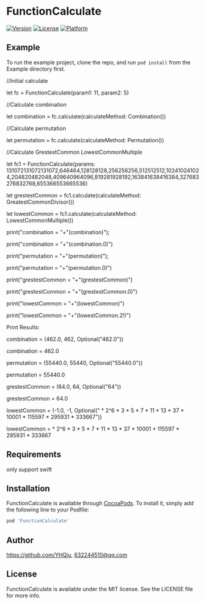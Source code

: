 # FunctionCalculate

[![Version](https://img.shields.io/cocoapods/v/FunctionCalculate.svg?style=flat)](https://cocoapods.org/pods/FunctionCalculate)
[![License](https://img.shields.io/cocoapods/l/FunctionCalculate.svg?style=flat)](https://cocoapods.org/pods/FunctionCalculate)
[![Platform](https://img.shields.io/cocoapods/p/FunctionCalculate.svg?style=flat)](https://cocoapods.org/pods/FunctionCalculate)

## Example

To run the example project, clone the repo, and run `pod install` from the Example directory first.

//Initial calculate

let fc = FunctionCalculate(param1: 11, param2: 5)

//Calculate combination

let combination = fc.calculate(calculateMethod: Combination())

//Calculate permutation

let permutation = fc.calculate(calculateMethod: Permutation())

//Calculate GrestestCommon LowestCommonMultiple

let fc1 = FunctionCalculate(params: 131072131072131072,646464,128128128,256256256,512512512,102410241024,204820482048,409640964096,819281928192,163841638416384,327683276832768,655366553665536)

let grestestCommon = fc1.calculate(calculateMethod: GreatestCommonDivisor())

let lowestCommon = fc1.calculate(calculateMethod: LowestCommonMultiple())

print("combination = "+"\(combination)");

print("combination = "+"\(combination.0)")

print("permutation = "+"\(permutation)");

print("permutation = "+"\(permutation.0)")

print("grestestCommon = "+"\(grestestCommon)")

print("grestestCommon = "+"\(grestestCommon.0)")

print("lowestCommon = "+"\(lowestCommon)")

print("lowestCommon = "+"\(lowestCommon.2!)")

Print Results:

combination = (462.0, 462, Optional("462.0"))

combination = 462.0

permutation = (55440.0, 55440, Optional("55440.0"))

permutation = 55440.0

grestestCommon = (64.0, 64, Optional("64"))

grestestCommon = 64.0

lowestCommon = (-1.0, -1, Optional(" * 2^6 * 3 * 5 * 7 * 11 * 13 * 37 * 10001 * 115597 * 295931 * 333667"))

lowestCommon =  * 2^6 * 3 * 5 * 7 * 11 * 13 * 37 * 10001 * 115597 * 295931 * 333667

## Requirements
only support swift

## Installation

FunctionCalculate is available through [CocoaPods](https://cocoapods.org). To install
it, simply add the following line to your Podfile:

```ruby
pod 'FunctionCalculate'
```

## Author

https://github.com/YHQiu, 632244510@qq.com

## License

FunctionCalculate is available under the MIT license. See the LICENSE file for more info.

